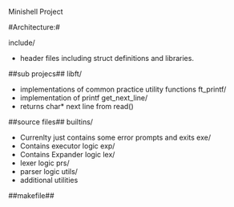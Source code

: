 Minishell Project

#Architecture:#

include/
- header files including struct definitions and libraries.

##sub projecs##
libft/
- implementations of common practice utility functions
ft_printf/
- implementation of printf
get_next_line/
- returns char* next line from read()

##source files##
builtins/
- Currenlty just contains some error prompts and exits
exe/
- Contains executor logic
exp/
- Contains Expander logic
lex/
- lexer logic
prs/
- parser logic
utils/
- additional utilities

 ##makefile##

 
